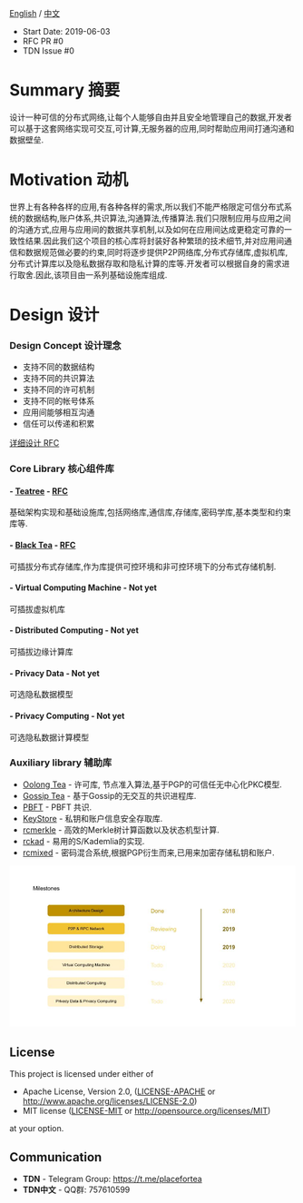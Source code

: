 [English](./README.md) / [中文](./README_zh.md)

- Start Date: 2019-06-03
- RFC PR #0
- TDN Issue #0

Summary 摘要
=======

设计一种可信的分布式网络,让每个人能够自由并且安全地管理自己的数据,开发者可以基于这套网络实现可交互,可计算,无服务器的应用,同时帮助应用间打通沟通和数据壁垒.

Motivation 动机
==========

世界上有各种各样的应用,有各种各样的需求,所以我们不能严格限定可信分布式系统的数据结构,账户体系,共识算法,沟通算法,传播算法.我们只限制应用与应用之间的沟通方式,应用与应用间的数据共享机制,以及如何在应用间达成更稳定可靠的一致性结果.因此我们这个项目的核心库将封装好各种繁琐的技术细节,并对应用间通信和数据规范做必要的约束,同时将逐步提供P2P网络库,分布式存储库,虚拟机库,分布式计算库以及隐私数据存取和隐私计算的库等.开发者可以根据自身的需求进行取舍.因此,该项目由一系列基础设施库组成.


Design 设计
===============

### Design Concept 设计理念
- 支持不同的数据结构
- 支持不同的共识算法
- 支持不同的许可机制
- 支持不同的帐号体系
- 应用间能够相互沟通
- 信任可以传递和积累

[详细设计 RFC](https://github.com/placefortea/TDN/blob/master/rfcs/1_design.md)

### Core Library 核心组件库
#### - [Teatree](https://github.com/placefortea/teatree) - [RFC](https://github.com/placefortea/TDN/blob/master/rfcs/2_architecture_and_infrastructure.md)
  基础架构实现和基础设施库,包括网络库,通信库,存储库,密码学库,基本类型和约束库等.
#### - [Black Tea](https://github.com/placefortea/black_tea) - [RFC](https://github.com/placefortea/TDN/blob/master/rfcs/3_distributed_storage.md)
  可插拔分布式存储库,作为库提供可控环境和非可控环境下的分布式存储机制.
#### - Virtual Computing Machine - Not yet
  可插拔虚拟机库
#### - Distributed Computing - Not yet
  可插拔边缘计算库
#### - Privacy Data - Not yet
  可选隐私数据模型
#### - Privacy Computing - Not yet
  可选隐私数据计算模型

### Auxiliary library 辅助库
- [Oolong Tea](https://github.com/placefortea/oolong_tea) - 许可库, 节点准入算法,基于PGP的可信任无中心化PKC模型.
- [Gossip Tea](https://github.com/placefortea/gossip_tea) - 基于Gossip的无交互的共识进程库.
- [PBFT](https://github.com/placefortea/pbft_tea) - PBFT 共识.
- [KeyStore](https://github.com/placefortea/keystore_tea) - 私钥和账户信息安全存取库.
- [rcmerkle](https://github.com/rust-cc/rcmerkle) - 高效的Merkle树计算函数以及状态机型计算.
- [rckad](https://github.com/rust-cc/rckad) - 易用的S/Kademlia的实现.
- [rcmixed](https://github.com/rust-cc/rcmixed) - 密码混合系统,根据PGP衍生而来,已用来加密存储私钥和账户.


![TDN Image 3](./assets/TDN_3.jpg)

## License

This project is licensed under either of

 * Apache License, Version 2.0, ([LICENSE-APACHE](LICENSE-APACHE) or
   http://www.apache.org/licenses/LICENSE-2.0)
 * MIT license ([LICENSE-MIT](LICENSE-MIT) or
   http://opensource.org/licenses/MIT)

at your option.

## Communication
- **TDN** - Telegram Group: https://t.me/placefortea
- **TDN中文** - QQ群: 757610599
